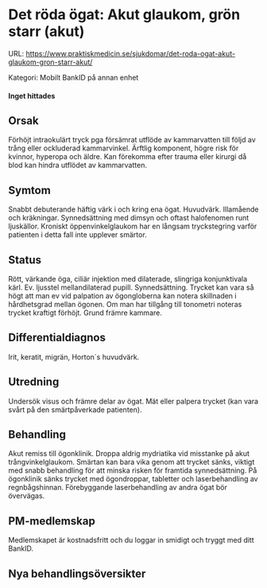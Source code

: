 # Det röda ögat: Akut glaukom, grön starr (akut)

URL: https://www.praktiskmedicin.se/sjukdomar/det-roda-ogat-akut-glaukom-gron-starr-akut/



Kategori: Mobilt BankID på annan enhet

#### Inget hittades

## Orsak

Förhöjt intraokulärt tryck pga försämrat utflöde av kammarvatten till följd av trång eller ockluderad kammarvinkel. Ärftlig komponent, högre risk för kvinnor, hyperopa och äldre. Kan förekomma efter trauma eller kirurgi då blod kan hindra utflödet av kammarvatten.

## Symtom

Snabbt debuterande häftig värk i och kring ena ögat. Huvudvärk. Illamående och kräkningar. Synnedsättning med dimsyn och oftast halofenomen runt ljuskällor. Kroniskt öppenvinkelglaukom har en långsam tryckstegring varför patienten i detta fall inte upplever smärtor.

## Status

Rött, värkande öga, ciliär injektion med dilaterade, slingriga konjunktivala kärl. Ev. ljusstel mellandilaterad pupill. Synnedsättning. Trycket kan vara så högt att man ev vid palpation av ögongloberna kan notera skillnaden i hårdhetsgrad mellan ögonen. Om man har tillgång till tonometri noteras trycket kraftigt förhöjt. Grund främre kammare.

## Differentialdiagnos

Irit, keratit, migrän, Horton´s huvudvärk.

## Utredning

Undersök visus och främre delar av ögat. Mät eller palpera trycket (kan vara svårt på den smärtpåverkade patienten).

## Behandling

Akut remiss till ögonklinik. Droppa aldrig mydriatika vid misstanke på akut trångvinkelglaukom. Smärtan kan bara vika genom att trycket sänks, viktigt med snabb behandling för att minska risken för framtida synnedsättning. På ögonklinik sänks trycket med ögondroppar, tabletter och laserbehandling av regnbågshinnan. Förebyggande laserbehandling av andra ögat bör övervägas.

## PM-medlemskap

Medlemskapet är kostnadsfritt och du loggar in smidigt och tryggt med ditt BankID.

## Nya behandlingsöversikter

